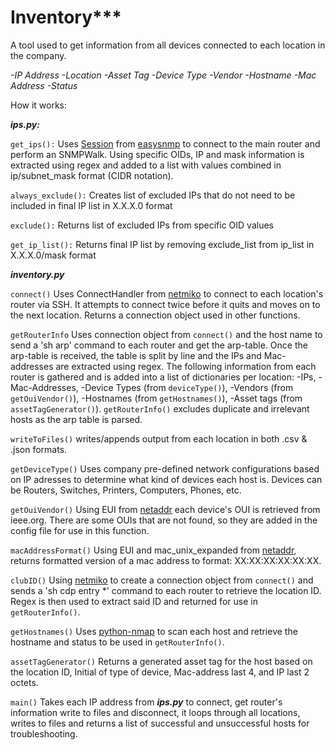 # Inventory***

A tool used to get information from all devices connected to each location in the company.

*-IP Address*
*-Location*
*-Asset Tag*
*-Device Type*
*-Vendor*
*-Hostname*
*-Mac Address*
*-Status*


How it works:

***ips.py:***

`get_ips():`
Uses [Session](https://github.com/kamakazikamikaze/easysnmp/blob/master/easysnmp/session.py) from [easysnmp](https://github.com/kamakazikamikaze/easysnmp) to connect to the main router and perform an SNMPWalk. Using specific OIDs, IP and mask information is extracted using regex and added to a list with values combined in ip/subnet_mask format (CIDR notation).

`always_exclude():`
Creates list of excluded IPs that do not need to be included in final IP list in X.X.X.0 format

`exclude():`
Returns list of excluded IPs from specific OID values

`get_ip_list():`
Returns final IP list by removing exclude_list from ip_list in X.X.X.0/mask format


***inventory.py***

`connect()` Uses ConnectHandler from [netmiko](https://github.com/ktbyers/netmiko) to connect to each location's router via SSH. It attempts to connect twice before it quits and moves on to the next location. Returns a connection object used in other functions.

`getRouterInfo` Uses connection object from `connect()` and the host name to send a 'sh arp' command to each router and get the arp-table. Once the arp-table is received, the table is split by line and the IPs and Mac-addresses are extracted using regex.
The following information from each router is gathered and is added into a list of dictionaries per location:
-IPs, -Mac-Addresses, -Device Types (from `deviceType()`), -Vendors (from `getOuiVendor()`), -Hostnames (from `getHostnames()`), -Asset tags (from `assetTagGenerator()`). 
`getRouterInfo()` excludes duplicate and irrelevant hosts as the arp table is parsed.

`writeToFiles()` writes/appends output from each location in both .csv & .json formats.

`getDeviceType()` Uses company pre-defined network configurations based on IP adresses to determine what kind of devices each host is. Devices can be Routers, Switches, Printers, Computers, Phones, etc.

`getOuiVendor()` Using EUI from [netaddr](https://github.com/drkjam/netaddr) each device's OUI is retrieved from ieee.org. There are some OUIs that are not found, so they are added in the config file for use in this function.

`macAddressFormat()` Using EUI and mac_unix_expanded from [netaddr](https://github.com/drkjam/netaddr), returns formatted version of a mac address to format: XX:XX:XX:XX:XX:XX.

`clubID()` Using [netmiko](https://github.com/drkjam/netaddr) to create a connection object from `connect()` and sends a 'sh cdp entry \*' command to each router to retrieve the location ID. Regex is then used to extract said ID and returned for use in `getRouterInfo()`.

`getHostnames()` Uses [python-nmap](https://pypi.org/project/python-nmap/) to scan each host and retrieve the hostname and status to be used in `getRouterInfo()`.

`assetTagGenerator()` Returns a generated asset tag for the host based on the location ID, Initial of type of device, Mac-address last 4, and IP last 2 octets.

`main()` Takes each IP address from ***ips.py*** to connect, get router's information write to files and disconnect, it loops through all locations, writes to files and returns a list of successful and unsuccessful hosts for troubleshooting.
